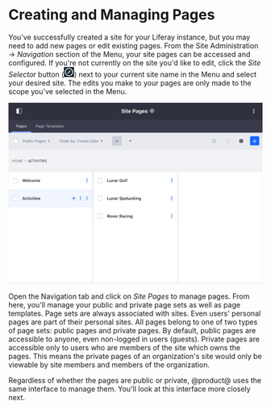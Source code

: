 # Creating and Managing Pages [](id=creating-and-managing-pages)

You've successfully created a site for your Liferay instance, but you may need
to add new pages or edit existing pages. From the Site Administration &rarr;
*Navigation* section of the Menu, your site pages can be accessed and
configured. If you're not currently on the site you'd like to edit, click the
*Site Selector* button (![Compass](../../../../images/icon-compass.png)) next to 
your current site name in the Menu and select your desired site. The edits you 
make to your pages are only made to the scope you've selected in the Menu.

![Figure 1: The Sites Pages page allows you to edit your site pages as a whole.](../../../../images/managing-site-pages.png)

Open the Navigation tab and click on *Site Pages* to manage pages. From here, 
you'll manage your public and private page sets as well as page templates. 
Page sets are always associated with sites. Even users' personal pages are part 
of their personal sites. All pages belong to one of two types of page sets: 
public pages and private pages. By default, public pages are accessible to 
anyone, even non-logged in users (guests). Private pages are accessible only to 
users who are members of the site which owns the pages. This means the private 
pages of an organization's site would only be viewable by site members and 
members of the organization. 

Regardless of whether the pages are public or private, @product@ uses the same
interface to manage them. You'll look at this interface more closely next. 

